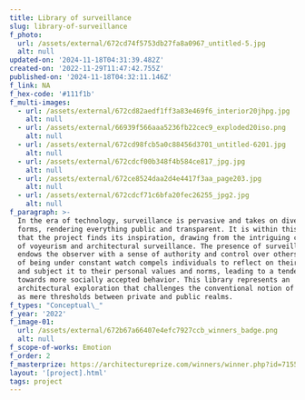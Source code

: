 ```yaml
---
title: Library of surveillance
slug: library-of-surveillance
f_photo:
  url: /assets/external/672cd74f5753db27fa8a0967_untitled-5.jpg
  alt: null
updated-on: '2024-11-18T04:31:39.482Z'
created-on: '2022-11-29T11:47:42.755Z'
published-on: '2024-11-18T04:32:11.146Z'
f_link: NA
f_hex-code: '#111f1b'
f_multi-images:
  - url: /assets/external/672cd82aedf1ff3a83e469f6_interior20jhpg.jpg
    alt: null
  - url: /assets/external/66939f566aaa5236fb22cec9_exploded20iso.png
    alt: null
  - url: /assets/external/672cd98fcb5a0c88456d3701_untitled-6201.jpg
    alt: null
  - url: /assets/external/672cdcf00b348f4b584ce817_jpg.jpg
    alt: null
  - url: /assets/external/672ce8524daa2d4e4417f3aa_page203.jpg
    alt: null
  - url: /assets/external/672cdcf71c6bfa20fec26255_jpg2.jpg
    alt: null
f_paragraph: >-
  In the era of technology, surveillance is pervasive and takes on diverse
  forms, rendering everything public and transparent. It is within this context
  that the project finds its inspiration, drawing from the intriguing concepts
  of voyeurism and architectural surveillance. The presence of surveillance
  endows the observer with a sense of authority and control over others. The act
  of being under constant watch compels individuals to reflect on their behavior
  and subject it to their personal values and norms, leading to a tendency
  towards more socially accepted behavior. This library represents an
  architectural exploration that challenges the conventional notion of windows
  as mere thresholds between private and public realms. 
f_types: "Conceptual\_"
f_year: '2022'
f_image-01:
  url: /assets/external/672b67a66407e4efc7927ccb_winners_badge.png
  alt: null
f_scope-of-works: Emotion
f_order: 2
f_masterprize: https://architectureprize.com/winners/winner.php?id=7155
layout: '[project].html'
tags: project
---
```




